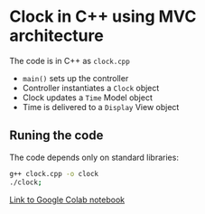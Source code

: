 # Clock in C++ using MVC architecture

The code is in C++ as `clock.cpp` 

* `main()` sets up the controller
* Controller instantiates a `Clock` object
* Clock updates a `Time` Model object
* Time is delivered to a `Display` View object


## Runing the code

The code depends only on standard libraries:

```bash
g++ clock.cpp -o clock
./clock;
```

[Link to Google Colab notebook](https://colab.research.google.com/drive/1Wi6Oxl1q_yKlB2IIhmeXwUr2uZGfeAH8?usp=sharing)